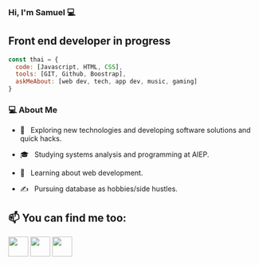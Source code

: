 ### Hi, I'm Samuel 💻
 <h2> Front end developer in progress</h2>
 
```js
const thai = {
  code: [Javascript, HTML, CSS],
  tools: [GIT, Github, Boostrap],
  askMeAbout: [web dev, tech, app dev, music, gaming] 
}
```
<h3>💻 About Me </h3>

- 🤔 &nbsp; Exploring new technologies and developing software solutions and quick hacks.

- 🎓 &nbsp; Studying systems analysis and programming at AIEP.

- 🌱 &nbsp; Learning about web development.

- ✍️ &nbsp; Pursuing database as hobbies/side hustles.

## 📫 You can find me too:

[<img src="https://raw.githubusercontent.com/Raymo111/Raymo111/master/socials/linkedin.png" height="40em" align="center" />](https://linkedin.com/in/samuel-arandia)
[<img src="https://raw.githubusercontent.com/Raymo111/Raymo111/master/socials/twitter.svg" height="40em" align="center" />](https://twitter.com/arandia_samuel)
[<img src="https://raw.githubusercontent.com/Raymo111/Raymo111/master/socials/instagram.svg" height="40em" align="center" />](https://instagram.com/samuel_arandia)


<!--
**samuelArandia/samuelarandia** is a ✨ _special_ ✨ repository because its `README.md` (this file) appears on your GitHub profile.

Here are some ideas to get you started:

- 🔭 I’m currently working on ...
- 🌱 I’m currently learning ...
- 👯 I’m looking to collaborate on ...
- 🤔 I’m looking for help with ...
- 💬 Ask me about ...
- 📫 How to reach me: ...
- 😄 Pronouns: ...
- ⚡ Fun fact: ...
-->
